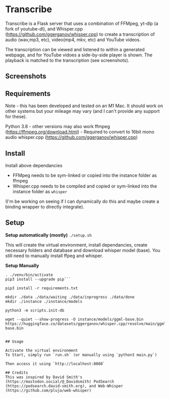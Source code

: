 # Transcribe 

Transcribe is a Flask server that uses a combination of FFMpeg, yt-dlp (a fork of youtube-dl), and Whisper.cpp (https://github.com/ggerganov/whisper.cpp) to  create a transcription of audio (wav,mp3, etc), video(mp4, mkv, etc) and YouTube videos.

The transcription can be viewed and listened to  within a generated webpage, and for YouTube vidoes a side-by-side player is shown. The playback is matched to the transcription (see screenshots).


## Screenshots

## Requirements
Note - this has been developed and tested on an M1 Mac.  It should work on other systems but your mileage may vary (and I can't provide any support for these).

Python 3.8 - other versions may also work
ffmpeg (https://ffmpeg.org/download.html) - Required to convert to 16bit mono audio
whisper.cpp (https://github.com/ggerganov/whisper.cpp)

## Install

Install above dependancies

- FFMpeg needs to be sym-linked or copied into the instance folder as ffmpeg
- Whisper.cpp needs to be compiled and copied or sym-linked into the instance folder as `whisper`

(I'm be working on seeing if I can dynamically do this and maybe create a binding wrapper to directly integrate).

## Setup

**Setup automatically (mostly)**
`./setup.sh`

This will create the virtual environment, install dependancies, create necessary folders and database and download whisper model (base).  You still need to manually install ffpeg and whisper.

**Setup Manually**

```python3 -m venv venv
. ./venv/bin/activate
pip3 install --upgrade pip```

pip3 install -r requirements.txt

mkdir ./data ./data/waiting ./data/inprogress ./data/done 
mkdir ./instance ./instance/models

python3 -m scripts.init-db

wget --quiet --show-progress -O instance/models/ggml-base.bin https://huggingface.co/datasets/ggerganov/whisper.cpp/resolve/main/ggml-base.bin


## Usage

Activate the virtual environment
To Start, simply run `run.sh` (or manually using `python3 main.py`)

Then access it using `http://localhost:8080`

## Credits
This was inspired by David Smith's (https://mastodon.social/@_Davidsmith) PodSearch (https://podsearch.david-smith.org), and Web-Whisper (https://github.com/pluja/web-whisper)
